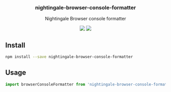 <h3 align="center">
  nightingale-browser-console-formatter
</h3>

<p align="center">
  Nightingale Browser console formatter
</p>

<p align="center">
  <a href="https://npmjs.org/package/nightingale-browser-console-formatter"><img src="https://img.shields.io/npm/v/nightingale-browser-console-formatter.svg?style=flat-square"></a>
  <a href="https://codecov.io/gh/christophehurpeau/nightingale"><img src="https://img.shields.io/codecov/c/github/christophehurpeau/nightingale/master.svg?style=flat-square"></a>
</p>

## Install

```sh
npm install --save nightingale-browser-console-formatter
```

## Usage

```js
import browserConsoleFormatter from 'nightingale-browser-console-formatter';
```
